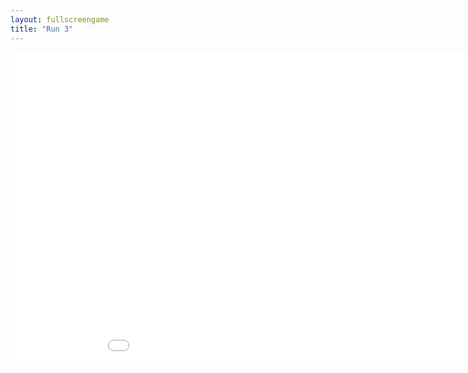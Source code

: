 ```yaml
---
layout: fullscreengame
title: "Run 3"
---
```

<embed src="src/" width="1000" height="500" allowfullscreen>
